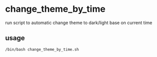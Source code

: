 # change_theme_by_time

run script to automatic change theme to dark/light base on current time

## usage

```bash
/bin/bash change_theme_by_time.sh
```